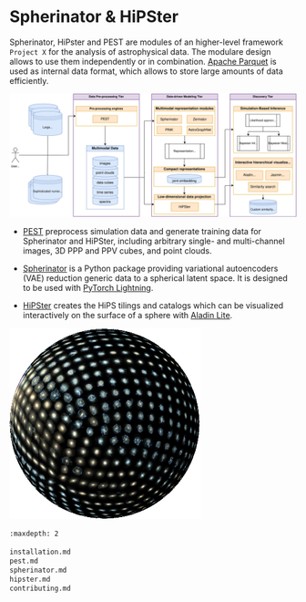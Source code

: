 # Spherinator & HiPSter

Spherinator, HiPster and PEST are modules of an higher-level framework `Project X` for the analysis of
astrophysical data. The modulare design allows to use them independently or in combination.
[Apache Parquet](https://parquet.apache.org/) is used as internal data format, which allows to store
large amounts of data efficiently.

![](assets/projectx_v2.svg)


- [PEST](https://github.com/HITS-AIN/PEST)
  preprocess simulation data and generate training data for Spherinator and HiPSter, including
  arbitrary single- and multi-channel images, 3D PPP and PPV cubes, and point clouds.

- [Spherinator](https://github.com/HITS-AIN/Spherinator)
  is a Python package providing variational autoencoders (VAE) reduction generic data to a spherical
  latent space. It is designed to be used with [PyTorch Lightning](https://lightning.ai/docs/pytorch/stable/).

- [HiPSter](https://github.com/HITS-AIN/HiPSter)
  creates the HiPS tilings and catalogs which can be visualized interactively on the
  surface of a sphere with [Aladin Lite](https://github.com/cds-astro/aladin-lite).



![](assets/P404_f2.png)

```{toctree}
:maxdepth: 2

installation.md
pest.md
spherinator.md
hipster.md
contributing.md
```
